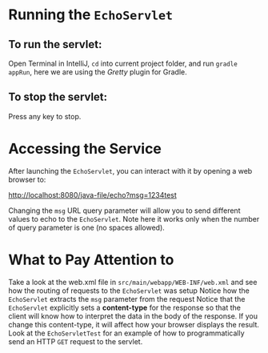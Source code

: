 # Running the `EchoServlet`

## To run the servlet:

Open Terminal in IntelliJ, `cd` into current project folder, and run `gradle appRun`, here we are using the *Gretty* plugin for Gradle.

## To stop the servlet:

Press any key to stop.

# Accessing the Service
After launching the `EchoServlet`, you can interact with it by opening a web browser to:

[http://localhost:8080/java-file/echo?msg=1234test](http://localhost:8080/java-file/echo?msg=1234test)

Changing the `msg` URL query parameter will allow you to send different values to echo to the `EchoServlet`. Note here it works only when the number of query parameter is one (no spaces allowed).

# What to Pay Attention to
Take a look at the web.xml file in `src/main/webapp/WEB-INF/web.xml` and see how the routing of requests to the `EchoServlet` was setup
Notice how the `EchoServlet` extracts the `msg` parameter from the request
Notice that the `EchoServlet` explicitly sets a **content-type** for the response so that the client will know how to interpret the data in the body of the response. If you change this content-type, it will affect how your browser displays the result.
Look at the `EchoServletTest` for an example of how to programmatically send an HTTP `GET` request to the servlet.